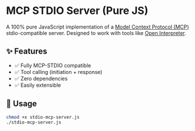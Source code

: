 # MCP STDIO Server (Pure JS)

A 100% pure JavaScript implementation of a [Model Context Protocol (MCP)](https://github.com/modelcontext/protocol) stdio-compatible server. Designed to work with tools like [Open Interpreter](https://github.com/KillianLucas/open-interpreter).

## ✨ Features

- ✅ Fully MCP-STDIO compatible
- ✅ Tool calling (initiation + response)
- ✅ Zero dependencies
- ✅ Easily extensible

## 🧪 Usage

```bash
chmod +x stdio-mcp-server.js
./stdio-mcp-server.js
